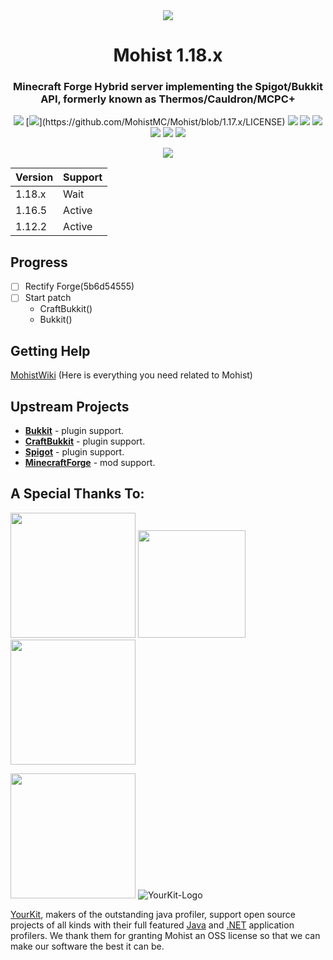 <div align="center">
<img src="https://i.loli.net/2021/01/17/yLBVlWPbfa76EJu.png">
  <h1>Mohist 1.18.x</h1>

### Minecraft Forge Hybrid server implementing the Spigot/Bukkit API, formerly known as Thermos/Cauldron/MCPC+

[![](https://img.shields.io/github/stars/MohistMC/Mohist.svg?label=Stars&logo=github)](https://github.com/MohistMC/Mohist/stargazers)
[![](https://img.shields.io/github/license/MohistMC/Mohist?)](https://github.com/MohistMC/Mohist/blob/1.17.x/LICENSE)
[![](https://img.shields.io/badge/jdk-17.0.1+12-brightgreen.svg?colorB=469C00&logo=java)](https://adoptium.net/?variant=openjdk17&jvmVariant=hotspot)
[![](https://img.shields.io/badge/Gradle-7.3-brightgreen.svg?colorB=469C00&logo=gradle)](https://docs.gradle.org/7.3/release-notes.html)
[![](https://img.shields.io/bstats/servers/6762?label=bStats)](https://bstats.org/plugin/server-implementation/Mohist/6762)
[![](https://badges.crowdin.net/mohist/localized.svg)](https://crowdin.com/project/mohist)
[![](https://img.shields.io/discord/311256119005937665.svg?color=%237289da&label=Discord&logo=discord&logoColor=%237289da)](https://discord.gg/ZgXjHGd)
[![](https://img.shields.io/badge/Patreon-Support-orange.svg?logo=Patreon)](https://www.patreon.com/mohist)

[![](https://bstats.org/signatures/server-implementation/Mohist.svg)](https://bstats.org/plugin/server-implementation/Mohist/6762)
</div>

| Version  | Support |
| ------------- | ------------- |
| 1.18.x  | Wait  |
| 1.16.5  | Active  |
| 1.12.2  | Active  |

Progress
------

- [ ] Rectify Forge(5b6d54555)  
- [ ] Start patch
  * CraftBukkit()
  * Bukkit()

Getting Help
------

  [MohistWiki](https://wiki.mohistmc.com/) (Here is everything you need related to Mohist)

Upstream Projects
------
* [**Bukkit**](https://hub.spigotmc.org/stash/scm/spigot/bukkit.git) - plugin support.
* [**CraftBukkit**](https://hub.spigotmc.org/stash/scm/spigot/craftbukkit.git) - plugin support.
* [**Spigot**](https://hub.spigotmc.org/stash/scm/spigot/spigot.git) - plugin support.
* [**MinecraftForge**](https://github.com/MinecraftForge/MinecraftForge.git) - mod support.

A Special Thanks To:
-------------
<a href="https://serverjars.com/"><img src="https://serverjars.com/img/logo_white.svg" width="200"></a>
<a href="https://ci.codemc.io/"><img src="https://i.loli.net/2020/03/11/YNicj3PLkU5BZJT.png" width="172"></a>
<a href="https://www.bisecthosting.com/mohistmc"><img src="https://cdn.discordapp.com/attachments/303673296929685504/709610584680955944/Asset_5.png" width="200"></a>

<a href="https://www.jetbrains.com/"><img src="https://blog.jetbrains.com/wp-content/uploads/2015/12/JetBrains_Drive_to_develop.png" width="200"></a>
![YourKit-Logo](https://www.yourkit.com/images/yklogo.png)

[YourKit](http://www.yourkit.com/), makers of the outstanding java profiler, support open source projects of all kinds with their full featured [Java](https://www.yourkit.com/java/profiler/index.jsp) and [.NET](https://www.yourkit.com/.net/profiler/index.jsp) application profilers. We thank them for granting Mohist an OSS license so that we can make our software the best it can be.
